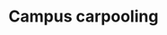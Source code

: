 ---
title: 'Campus carpooling'
description: 'This project in SQL consists to create a database for a carpooling website.'
image: '/Portfolio/gifs/covoiturage_du_campus.gif'
link: 'https://github.com/RomainPierre7/campus_carpooling'
tags: ["School project", SGBD", "SQL", "PostgreSQL", "PHP"]
---